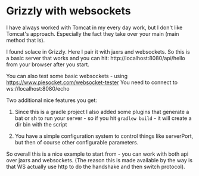 # Grizzly with websockets
I have always worked with Tomcat in my every day work, but I don't like Tomcat's approach.
Especially the fact they take over your main (main method that is).

I found solace in Grizzly. Here I pair it with jaxrs and websockets.
So this is a basic server that works and you can hit:
http://localhost:8080/api/hello from your browser after you start.

You can also test some basic websockets - using https://www.piesocket.com/websocket-tester
You need to connect to ws://localhost:8080/echo

Two additional nice features you get:
1. Since this is a gradle project I also added some plugins that generate a bat or sh to run your server -
so if you hit `gradlew build` - it will create a dir bin with the script

2. You have a simple configuration system to control things like serverPort, but then of course other configurable parameters.

So overall this is a nice example to start from -
you can work with both api over jaxrs and websockets. (The reason this is made available by the way is that WS actually use http to do the handshake and then switch protocol).